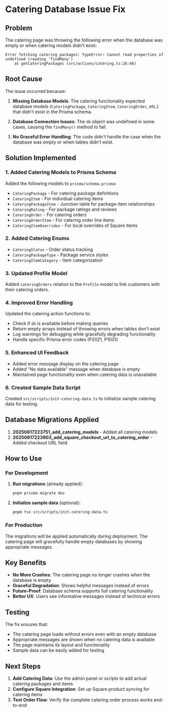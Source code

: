 # Catering Database Issue Fix

## Problem

The catering page was throwing the following error when the database was empty or when catering models didn't exist:

```
Error fetching catering packages: TypeError: Cannot read properties of undefined (reading 'findMany')
    at getCateringPackages (src/actions/catering.ts:26:46)
```

## Root Cause

The issue occurred because:

1. **Missing Database Models**: The catering functionality expected database models (`CateringPackage`, `CateringItem`, `CateringOrder`, etc.) that didn't exist in the Prisma schema.

2. **Database Connection Issues**: The `db` object was undefined in some cases, causing the `findMany()` method to fail.

3. **No Graceful Error Handling**: The code didn't handle the case when the database was empty or when tables didn't exist.

## Solution Implemented

### 1. Added Catering Models to Prisma Schema

Added the following models to `prisma/schema.prisma`:

- `CateringPackage` - For catering package definitions
- `CateringItem` - For individual catering items
- `CateringPackageItem` - Junction table for package-item relationships
- `CateringRating` - For package ratings and reviews
- `CateringOrder` - For catering orders
- `CateringOrderItem` - For catering order line items
- `CateringItemOverrides` - For local overrides of Square items

### 2. Added Catering Enums

- `CateringStatus` - Order status tracking
- `CateringPackageType` - Package service styles
- `CateringItemCategory` - Item categorization

### 3. Updated Profile Model

Added `cateringOrders` relation to the `Profile` model to link customers with their catering orders.

### 4. Improved Error Handling

Updated the catering action functions to:

- Check if `db` is available before making queries
- Return empty arrays instead of throwing errors when tables don't exist
- Log warnings for debugging while gracefully degrading functionality
- Handle specific Prisma error codes (P2021, P1001)

### 5. Enhanced UI Feedback

- Added error message display on the catering page
- Added "No data available" message when database is empty
- Maintained page functionality even when catering data is unavailable

### 6. Created Sample Data Script

Created `src/scripts/init-catering-data.ts` to initialize sample catering data for testing.

## Database Migrations Applied

1. **20250617223751_add_catering_models** - Added all catering models
2. **20250617223903_add_square_checkout_url_to_catering_order** - Added checkout URL field

## How to Use

### For Development

1. **Run migrations** (already applied):
   ```bash
   pnpm prisma migrate dev
   ```

2. **Initialize sample data** (optional):
   ```bash
   pnpm tsx src/scripts/init-catering-data.ts
   ```

### For Production

The migrations will be applied automatically during deployment. The catering page will gracefully handle empty databases by showing appropriate messages.

## Key Benefits

- **No More Crashes**: The catering page no longer crashes when the database is empty
- **Graceful Degradation**: Shows helpful messages instead of errors
- **Future-Proof**: Database schema supports full catering functionality
- **Better UX**: Users see informative messages instead of technical errors

## Testing

The fix ensures that:
- The catering page loads without errors even with an empty database
- Appropriate messages are shown when no catering data is available
- The page maintains its layout and functionality
- Sample data can be easily added for testing

## Next Steps

1. **Add Catering Data**: Use the admin panel or scripts to add actual catering packages and items
2. **Configure Square Integration**: Set up Square product syncing for catering items
3. **Test Order Flow**: Verify the complete catering order process works end-to-end 